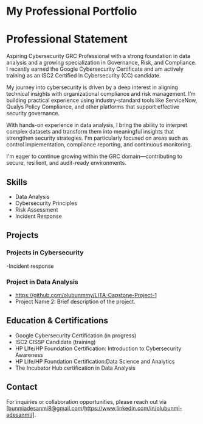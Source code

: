 
# My Professional Portfolio
# Professional Statement
Aspiring Cybersecurity GRC Professional with a strong foundation in data analysis and a growing specialization in Governance, Risk, and Compliance. I recently earned the Google Cybersecurity Certificate and am actively training as an ISC2 Certified in Cybersecurity (CC) candidate.

My journey into cybersecurity is driven by a deep interest in aligning technical insights with organizational compliance and risk management. I’m building practical experience using industry-standard tools like ServiceNow, Qualys Policy Compliance, and other platforms that support effective security governance.

With hands-on experience in data analysis, I bring the ability to interpret complex datasets and transform them into meaningful insights that strengthen security strategies. I'm particularly focused on areas such as control implementation, compliance reporting, and continuous monitoring.

I'm eager to continue growing within the GRC domain—contributing to secure, resilient, and audit-ready environments.
## Skills
- Data Analysis
- Cybersecurity Principles
- Risk Assessment
- Incident Response
## Projects
### Projects in Cybersecurity
-Incident response
### Project in Data Analysis
 -  https://github.com/olubunmmy/LITA-Capstone-Project-1
- Project Name 2: Brief description of the project.
## Education & Certifications
- Google Cybersecurity Certification (in progress)
- ISC2 CISSP Candidate (training)
- HP LIfe/HP Foundation Certification: Introduction to Cybersecurity Awareness
- HP Life/HP Foundation Certification:Data Science and Analytics
- The Incubator Hub certification in Data Analysis
## Contact
For inquiries or collaboration opportunities, please reach out via [bunmiadesanmi8@gmail.com/https://www.linkedin.com/in/olubunmi-adesanmi/].


